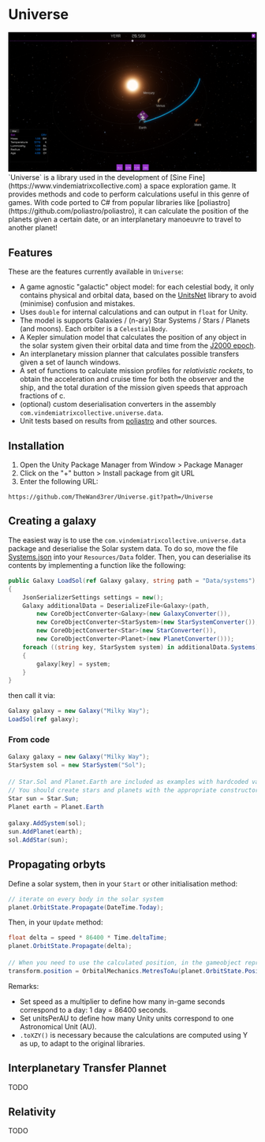 # Universe
<img src="Documentation/Images/Sine Fine Transfer.png"/>
`Universe` is a library used in the development of [Sine Fine](https://www.vindemiatrixcollective.com) a space exploration game. It provides methods and code to perform calculations useful in this genre of games. With code ported to C# from popular libraries like [poliastro](https://github.com/poliastro/poliastro), it can calculate the position of the planets given a certain date, or an interplanetary manoeuvre to travel to another planet!

## Features
These are the features currently available in `Universe`:

* A game agnostic "galactic" object model: for each celestial body, it only contains physical and orbital data, based on the [UnitsNet](https://github.com/angularsen/UnitsNet) library to avoid (minimise) confusion and mistakes.
* Uses `double` for internal calculations and can output in `float` for Unity.
* The model is supports Galaxies / (n-ary) Star Systems / Stars / Planets (and moons). Each orbiter is a `CelestialBody`.
* A Kepler simulation model that calculates the position of any object in the solar system given their orbital data and time from the [J2000 epoch](https://en.wikipedia.org/wiki/Epoch_(astronomy)#Julian_years_and_J2000).
* An interplanetary mission planner that calculates possible transfers given a set of launch windows.
* A set of functions to calculate mission profiles for *relativistic rockets*, to obtain the acceleration and cruise time for both the observer and the ship, and the total duration of the mission given speeds that approach fractions of c.
* (optional) custom deserialisation converters in the assembly `com.vindemiatrixcollective.universe.data`.
* Unit tests based on results from [poliastro](https://github.com/poliastro/poliastro) and other sources.

## Installation

1. Open the Unity Package Manager from Window > Package Manager
2. Click on the "+" button > Install package from git URL
3. Enter the following URL:

```
https://github.com/TheWand3rer/Universe.git?path=/Universe
```

## Creating a galaxy
The easiest way is to use the `com.vindemiatrixcollective.universe.data` package and deserialise the Solar system data. To do so, move the file [Systems.json](Documentation/Data/Systems.json) into your `Resources/Data` folder. Then, you can deserialise its contents by implementing a function like the following:

```cs
public Galaxy LoadSol(ref Galaxy galaxy, string path = "Data/systems")
{
    JsonSerializerSettings settings = new();
    Galaxy additionalData = DeserializeFile<Galaxy>(path,
        new CoreObjectConverter<Galaxy>(new GalaxyConverter()),
        new CoreObjectConverter<StarSystem>(new StarSystemConverter()),
        new CoreObjectConverter<Star>(new StarConverter()),
        new CoreObjectConverter<Planet>(new PlanetConverter()));
    foreach ((string key, StarSystem system) in additionalData.Systems)
    {
        galaxy[key] = system;
    }
}
```
then call it via:
```cs
Galaxy galaxy = new Galaxy("Milky Way");
LoadSol(ref galaxy);
```

### From code
```cs
Galaxy galaxy = new Galaxy("Milky Way");
StarSystem sol = new StarSystem("Sol");

// Star.Sol and Planet.Earth are included as examples with hardcoded values at J2000.
// You should create stars and planets with the appropriate constructors or factory methods
Star sun = Star.Sun;
Planet earth = Planet.Earth

galaxy.AddSystem(sol);
sun.AddPlanet(earth);
sol.AddStar(sun);
```

## Propagating orbyts
Define a solar system, then in your `Start` or other initialisation method:
```cs
// iterate on every body in the solar system
planet.OrbitState.Propagate(DateTime.Today);
```
Then, in your `Update` method:
```cs
float delta = speed * 86400 * Time.deltaTime;
planet.OrbitState.Propagate(delta);

// When you need to use the calculated position, in the gameobject representing your Planet:
transform.position = OrbitalMechanics.MetresToAu(planet.OrbitState.Position, unitsPerAU).ToXZY()
```
Remarks:
* Set speed as a multiplier to define how many in-game seconds correspond to a day: 1 day = 86400 seconds.
* Set unitsPerAU to define how many Unity units correspond to one Astronomical Unit (AU).
* `.toXZY()` is necessary because the calculations are computed using Y as up, to adapt to the original libraries.

## Interplanetary Transfer Plannet
TODO

## Relativity
TODO

